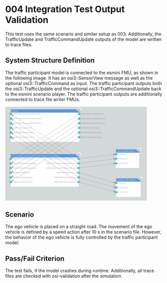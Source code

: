 # 004 Integration Test Output Validation

This test uses the same scenario and similar setup as 003.
Additionally, the TrafficUpdate and TrafficCommandUpdate outputs of the model are written to trace files.

## System Structure Definition

The traffic participant model is connected to the esmini FMU, as shown in the following image.
It has an osi3::SensorView message as well as the optional osi3::TrafficCommand as input.
The traffic participant outputs both the osi3::TrafficUpdate and the optional osi3::TrafficCommandUpdate back to the esmini scenario player.
The traffic participant outputs are additionally connected to trace file writer FMUs.

<img alt="System Structure" src="system_structure.png" width="450">

## Scenario

The ego vehicle is placed on a straight road.
The movement of the ego vehicle is defined by a speed action after 10 s in the scenario file.
However, the behavior of the ego vehicle is fully controlled by the traffic participant model.

## Pass/Fail Criterion

The test fails, if the model crashes during runtime.
Additionally, all trace files are checked with osi-validation after the simulation.
